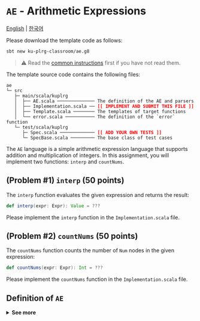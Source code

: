 # `AE` - Arithmetic Expressions

[English](./README.md) | [한국어](./README.ko.md)

Please download the template code as follows:
```bash
sbt new ku-plrg-classroom/ae.g8
```

> :warning: Read the [common instructions](https://github.com/ku-plrg-classroom/docs/blob/main/README.md) first if you have not read them.

The template source code contains the following files:
<pre><code>ae
└─ src
   ├─ main/scala/kuplrg
   │  ├── AE.scala ────────────── The definition of the AE and parsers
   │  ├── Implementation.scala ── <b style='color:red;'>[[ IMPLEMENT AND SUBMIT THIS FILE ]]</b>
   │  ├── Template.scala ──────── The templates of target functions
   │  └── error.scala ─────────── The definition of the `error` function
   └─ test/scala/kuplrg
      ├─ Spec.scala ───────────── <b style='color:red;'>[[ ADD YOUR OWN TESTS ]]</b>
      └─ SpecBase.scala ───────── The base class of test cases</code></pre>

The `AE` language is a simple arithmetic expression language that supports
addition and multiplication of integers. In this assignment, you will implement
two functions: `interp` and `countNums`.

## (Problem #1) `interp` (50 points)

The `interp` function evaluates the given expression and returns the result:
```scala
def interp(expr: Expr): Value = ???
```
Please implement the `interp` function in the `Implementation.scala` file.


## (Problem #2) `countNums` (50 points)

The `countNums` function counts the number of `Num` nodes in the given
expression:
```scala
def countNums(expr: Expr): Int = ???
```
Please implement the `countNums` function in the `Implementation.scala` file.


## Definition of `AE`

<details>
<summary markdown="span"><b>See more</b></summary>

### Concrete Syntax

```bnf
<expr>   ::= <number>
           | <expr> "+" <expr>
           | <expr> "*" <expr>
           | "(" <expr> ")"

<digit>  ::= "0" | "1" | ... | "9"
<nat>    ::= <digit> | <digit> <nat>
<number> ::= <nat> | "-" <nat>
```

| Operator | Associativity | Precedence |
|:--------:|:-------------:|:----------:|
| `*`      | Left          | 1          |
| `+`      | Left          | 2          |

### Abstract Syntax

```math
\large
\begin{array}{lcll}
e
&\texttt{::=}& n & (\texttt{Num}) \\
&\mid& e \; \texttt{+} \; e & (\texttt{Add}) \\
&\mid& e \; \texttt{*} \; e & (\texttt{Mul}) \\
\end{array}
```
where
```math
\large
\begin{array}{lcll}
n &\in& \mathbb{Z} & (\texttt{BigInt})\\
e &\in& \mathbb{E} & (\texttt{Expr})\\
\end{array}
```

### Big-Step Operational Semantics

> :bookmark: The **big-step operational semantics** is also called the **natural
> semantics**.

```math
\large
\texttt{Num}\frac{
}{
  \vdash n \Rightarrow n
}
\qquad
\texttt{Add}\frac{
  \vdash e_1 \Rightarrow n_1
  \qquad
  \vdash e_2 \Rightarrow n_2
}{
  \vdash e_1 \; \texttt{+} \; e_2 \Rightarrow n_1 + n_2
}
\qquad
\texttt{Mul}\frac{
  \vdash e_1 \Rightarrow n_1
  \qquad
  \vdash e_2 \Rightarrow n_2
}{
  \vdash e_1 \; \texttt{*} \; e_2 \Rightarrow n_1 \times n_2
}
```

</details>
